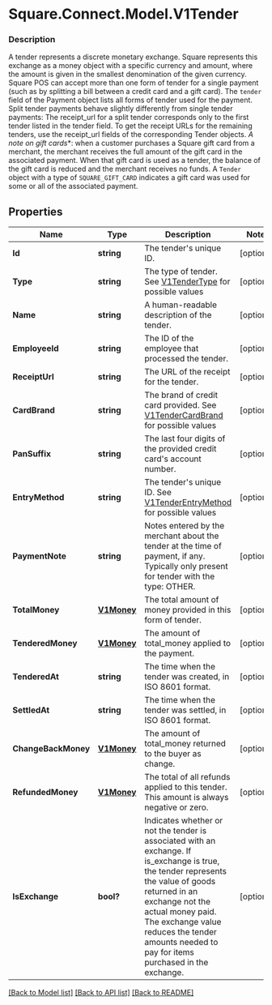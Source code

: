 # Square.Connect.Model.V1Tender

### Description

A tender represents a discrete monetary exchange. Square represents this exchange as a money object with a specific currency and amount, where the amount is given in the smallest denomination of the given currency.  Square POS can accept more than one form of tender for a single payment (such as by splitting a bill between a credit card and a gift card). The `tender` field of the Payment object lists all forms of tender used for the payment.  Split tender payments behave slightly differently from single tender payments:  The receipt_url for a split tender corresponds only to the first tender listed in the tender field. To get the receipt URLs for the remaining tenders, use the receipt_url fields of the corresponding Tender objects.  *A note on gift cards**: when a customer purchases a Square gift card from a merchant, the merchant receives the full amount of the gift card in the associated payment.  When that gift card is used as a tender, the balance of the gift card is reduced and the merchant receives no funds. A `Tender` object with a type of `SQUARE_GIFT_CARD` indicates a gift card was used for some or all of the associated payment.

## Properties

Name | Type | Description | Notes
------------ | ------------- | ------------- | -------------
**Id** | **string** | The tender&#39;s unique ID. | [optional] 
**Type** | **string** | The type of tender. See [V1TenderType](#type-v1tendertype) for possible values | [optional] 
**Name** | **string** | A human-readable description of the tender. | [optional] 
**EmployeeId** | **string** | The ID of the employee that processed the tender. | [optional] 
**ReceiptUrl** | **string** | The URL of the receipt for the tender. | [optional] 
**CardBrand** | **string** | The brand of credit card provided. See [V1TenderCardBrand](#type-v1tendercardbrand) for possible values | [optional] 
**PanSuffix** | **string** | The last four digits of the provided credit card&#39;s account number. | [optional] 
**EntryMethod** | **string** | The tender&#39;s unique ID. See [V1TenderEntryMethod](#type-v1tenderentrymethod) for possible values | [optional] 
**PaymentNote** | **string** | Notes entered by the merchant about the tender at the time of payment, if any. Typically only present for tender with the type: OTHER. | [optional] 
**TotalMoney** | [**V1Money**](V1Money.md) | The total amount of money provided in this form of tender. | [optional] 
**TenderedMoney** | [**V1Money**](V1Money.md) | The amount of total_money applied to the payment. | [optional] 
**TenderedAt** | **string** | The time when the tender was created, in ISO 8601 format. | [optional] 
**SettledAt** | **string** | The time when the tender was settled, in ISO 8601 format. | [optional] 
**ChangeBackMoney** | [**V1Money**](V1Money.md) | The amount of total_money returned to the buyer as change. | [optional] 
**RefundedMoney** | [**V1Money**](V1Money.md) | The total of all refunds applied to this tender. This amount is always negative or zero. | [optional] 
**IsExchange** | **bool?** | Indicates whether or not the tender is associated with an exchange. If is_exchange is true, the tender represents the value of goods returned in an exchange not the actual money paid. The exchange value reduces the tender amounts needed to pay for items purchased in the exchange. | [optional] 



[[Back to Model list]](../README.md#documentation-for-models) [[Back to API list]](../README.md#documentation-for-api-endpoints) [[Back to README]](../README.md)

